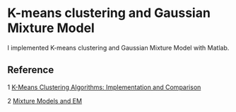 # K-means clustering and Gaussian Mixture Model

I implemented K-means clustering and Gaussian Mixture Model with Matlab.




## Reference
1 [K-Means Clustering Algorithms: Implementation and Comparison](https://ieeexplore.ieee.org/document/4392591)

2 [Mixture Models and EM](http://www.cse.psu.edu/~rtc12/CSE586Spring2010/papers/prmlMixturesEM.pdf)

